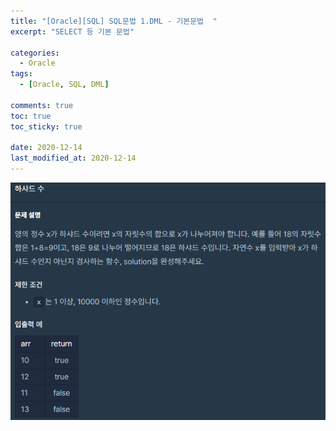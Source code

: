 ```yaml
---
title: "[Oracle][SQL] SQL문법 1.DML - 기본문법  "
excerpt: "SELECT 등 기본 문법"

categories:
  - Oracle
tags:
  - [Oracle, SQL, DML]

comments: true
toc: true
toc_sticky: true

date: 2020-12-14
last_modified_at: 2020-12-14
---
```


<p align="center">
  <img width="calc(100% - #{$right-sidebar-width-narrow})" height="auto" src="/assets/images/programmers/harshad.PNG">
</p>
